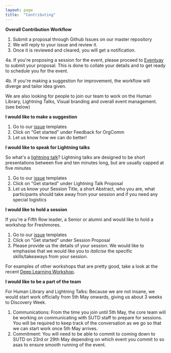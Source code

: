 ```yaml
---
layout: page
title:  "Contributing"
---
```

**Overall Contribution Workflow**

1. Submit a proposal through Github Issues on our master repository
2. We will reply to your issue and review it.
3. Once it is reviewed and cleared, you will get a notification. 

4a. If you're proposing a session for the event, please proceed to [Eventyay](https://eventyay.com/e/80f9d561/cfs/) to submit your proposal. This is done to collate your details and to get ready to schedule you for the event.

4b. If you're making a suggestion for improvement, the workflow will diverge and tailor idea given.

We are also looking for people to join our team to work on the Human Library, Lightning Talks, Visual branding and overall event management. (see below)

**I would like to make a suggestion**

1. Go to our [issue](https://github.com/OpenSUTD/discovery-week-working-title/issues/new/choose) templates
2. Click on "Get started" under Feedback for OrgComm
3. Let us know how we can do better!

**I would like to speak for Lightning talks**

So what's a [lightning talk](https://en.wikipedia.org/wiki/Lightning_talk)?
Lightning talks are designed to be short presentations between five and ten minutes long, but are usually capped at five minutes
1. Go to our [issue](https://github.com/OpenSUTD/discovery-week-working-title/issues/new/choose) templates
2. Click on "Get started" under Lightning Talk Proposal
3. Let us know your Session Title, a short Abstract, who you are, what participants should take away from your session and if you need any special logistics

**I would like to hold a session**

If you're a Fifth Row leader, a Senior or alumni and would like to hold a workshop for Freshmores.

1. Go to our [issue](https://github.com/OpenSUTD/discovery-week-working-title/issues/new/choose) templates
2. Click on "Get started" under Session Proposal
3. Please provide us the details of your session. We would like to emphasise that we would like you to *italicise* the specific skills/takeaways from your session.

For examples of other workshops that are pretty good, take a look at the recent [Deep Learning Workshop](https://github.com/OpenSUTD/deeplearning-workshop-2019).

**I would like to be a part of the team**

For Human Library and Lightning Talks:
Because we are not insane, we would start work officially from 5th May onwards, giving us about 3 weeks to Discovery Week.
1. Communications: From the time you join until 5th May, the core team will be working on communicating with SUTD staff to prepare for sessions. You will be required to keep track of the conversation as we go so that we can start work once 5th May arrives.
2. Commitment: You will need to be able to commit to coming down to SUTD on 23rd or 29th May depending on which event you commit to so asas to ensure smooth running of the event.
